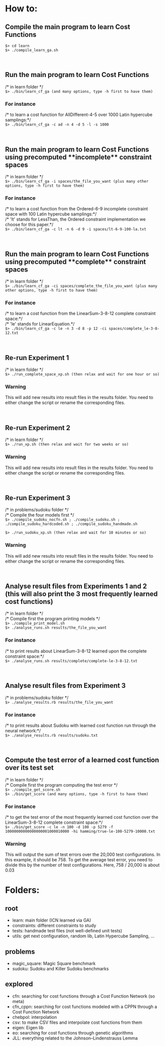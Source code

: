 # How to:

## Compile the main program to learn Cost Functions

`$> cd learn`  
`$> ./compile_learn_ga.sh`

<br>
  
## Run the main program to learn Cost Functions
/\* in learn folder \*/  
`$> ./bin/learn_cf_ga (and many options, type -h first to have them)`

### For instance
/\* to learn a cost function for AllDifferent-4-5 over 1000 Latin hypercube samplings:\*/  
`$> ./bin/learn_cf_ga -c ad -n 4 -d 5 -l -s 1000`

<br>
  
## Run the main program to learn Cost Functions using precomputed \*\*incomplete\*\* constraint spaces
/\* in learn folder \*/  
`$> ./bin/learn_cf_ga -i spaces/the_file_you_want (plus many other options, type -h first to have them)`

### For instance
/\* to learn a cost function from the Ordered-6-9 incomplete constraint space with 100 Latin hypercube samplings:\*/  
/\* 'lt' stands for LessThan, the Ordered constraint implementation we choose for this paper.\*/  
`$> ./bin/learn_cf_ga -c lt -n 6 -d 9 -i spaces/lt-6-9-100-la.txt`

<br>
  
## Run the main program to learn Cost Functions using precomputed \*\*complete\*\* constraint spaces
/\* in learn folder \*/  
`$> ./bin/learn_cf_ga -ci spaces/complete_the_file_you_want (plus many other options, type -h first to have them)`

### For instance
/\* to learn a cost function from the LinearSum-3-8-12 complete constraint space:\*/  
/\* 'le' stands for LinearEquation.\*/  
`$> ./bin/learn_cf_ga -c le -n 3 -d 8 -p 12 -ci spaces/complete_le-3-8-12.txt`

<br>
  
## Re-run Experiment 1
/\* in learn folder \*/  
`$> ./run_complete_space_xp.sh (then relax and wait for one hour or so)`

### Warning
This will add new results into result files in the results folder. You need to either change the script or rename the corresponding files.

<br>
  
## Re-run Experiment 2
/\* in learn folder \*/  
`$> ./run_xp.sh (then relax and wait for two weeks or so)`

### Warning
This will add new results into result files in the results folder. You need to either change the script or rename the corresponding files.

<br>
  
## Re-run Experiment 3
/\* in problems/sudoku folder \*/  
/\* Compile the four models first \*/  
`$> ./compile_sudoku_nocfn.sh ; ./compile_sudoku.sh ; ./compile_sudoku_hardcoded.sh ; ./compile_sudoku_handmade.sh`

`$> ./run_sudoku_xp.sh (then relax and wait for 10 minutes or so)`

### Warning
This will add new results into result files in the results folder. You need to either change the script or rename the corresponding files.

<br>
  
## Analyse result files from Experiments 1 and 2 (this will also print the 3 most frequently learned cost functions)
/\* in learn folder \*/  
/\* Compile first the program printing models \*/  
`$> ./compile_print_model.sh`  
`$> ./analyse_runs.sh results/the_file_you_want`

### For instance
/\* to print results about LinearSum-3-8-12 learned upon the complete constraint space:\*/  
`$> ./analyse_runs.sh results/complete/complete-le-3-8-12.txt`

<br>
  
## Analyse result files from Experiment 3
/\* in problems/sudoku folder \*/  
`$> ./analyse_results.rb results/the_file_you_want`

### For instance
/\* to print results about Sudoku with learned cost function run through the neural network:\*/  
`$> ./analyse_results.rb results/sudoku.txt`

<br>
  
## Compute the test error of a learned cost function over its test set
/\* in learn folder \*/  
/\* Compile first the program computing the test error \*/  
`$> ./compile_get_score.sh`  
`$> ./bin/get_score (and many options, type -h first to have them)`

### For instance
/\* to get the test error of the most frequently learned cost function over the LinearSum-3-8-12 complete constraint space:\*/  
`$> ./bin/get_score -c le -n 100 -d 100 -p 5279 -f 10000000000000000001000010000 -hi hamming/true-le-100-5279-10000.txt`

### Warning
This will output the sum of test errors over the 20,000 test configurations. In this example, it should be 758. To get the average test error, you need to divide this by the number of test configurations. Here, 758 / 20,000 is about 0.03


# Folders:

## root

* learn: main folder (ICN learned via GA)
* constraints: different constraints to study
* tests: handmade test files (not well-defined unit tests)
* utils: get next configuration, random lib, Latin Hypercube Sampling, ...

## problems

* magic_square: Magic Square benchmark
* sudoku: Sudoku and Killer Sudoku benchmarks

## explored

* cfn: searching for cost functions through a Cost Function Network (so meta)
* cfn_cppn: searching for cost functions modeled with a CPPN through a Cost Function Network
* chebpol: interpolation
* csv: to make CSV files and interpolate cost functions from them
* eigen: Eigen lib
* eo: searching for cost functions through genetic algorithms
* JLL: everything related to the Johnson–Lindenstrauss Lemma 

